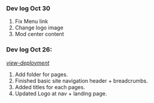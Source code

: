 ### Dev log Oct 30
1. Fix Menu link
2. Change logo image
3. Mod center content

### Dev log Oct 26:

[*view-deployment*](https://ws-dev.vercel.app)

1. Add folder for pages.
2. Finished basic site navigation header + breadcrumbs.
3. Added titles for each pages.
4. Updated Logo at nav + landing page.
